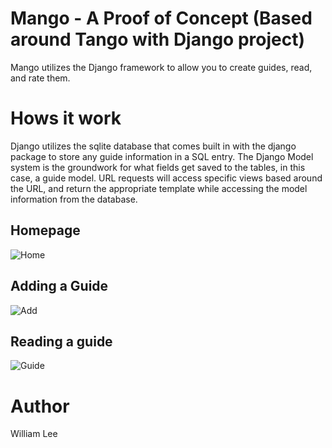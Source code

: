 # Mango - A Proof of Concept (Based around Tango with Django project)

Mango utilizes the Django framework to allow you to create guides, read, and rate them.

# Hows it work

Django utilizes the sqlite database that comes built in with the django package to store any guide information in a SQL entry. The Django Model system is the groundwork for what fields get saved to the tables, in this case, a guide model. URL requests will access specific views based around the URL, and return the appropriate template while accessing the model information from the database.

## Homepage

![Home](https://i.imgur.com/WVfIiwm.png)

## Adding a Guide

![Add](https://i.imgur.com/ozWpO7v.png)

## Reading a guide

![Guide](https://i.imgur.com/MWGYtD6.png)

# Author

William Lee